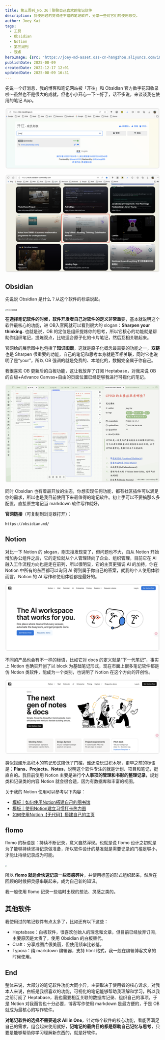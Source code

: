 ```yaml
---
title: 第三周刊_No.36｜聊聊自己喜欢的笔记软件
description: 我使用过的觉得还不错的笔记软件，分享一些对它们的使用感受。
author: Joey Kai
tags:
  - 工具
  - Obsidian
  - Notion
  - 第三周刊
  - 观点
heroImage: {src: 'https://joey-md-asset.oss-cn-hangzhou.aliyuncs.com/img/202508091234578.png', inferSize: true, color: '#B7A1EC'}
publishDate: 2025-08-09
createdDate: 2022-12-17 12:01
updatedDate: 2025-08-09 16:31
---
```


先说一个好消息，我的博客和笔记网站被「开往」和 Obsidian 官方数字花园收录啦～虽然也不是很大的成就，但也小小开心一下～好了，话不多说，来谈谈我在使用的笔记 App。

![202508091153181](../assets/2025/202508091153181.png)

![202508091152988](../assets/2025/202508091152988.png)

## Obsidian

先说说 Obsidian 是什么？从这个软件的标语说起。

<img src="https://joey-md-asset.oss-cn-hangzhou.aliyuncs.com/img/202508091234578.png" alt="Obsidian官网截图" style="zoom:30%;" />

**在选择笔记软件的时候，软件开发者自己对软件的定义非常重**要，基本就说明这个软件最核心的功能，进 OB入官网就可以看到很大的 slogan：**Sharpen your thinking.** 也就是说，OB 的定位是组织提炼你的思考，所以它核心的功能就是帮助你组织笔记，提炼观点，比较适合原子化的卡片笔记，然后互相关联起来。

官网给的展示图中也包括了**知识图谱**，这就是原子化概念最需要的功能之一，**双链**也是 Sharpen 很重要的功能，自己的笔记和思考本身就是互相关联，同时它也说明了是“your”，所以 OB 强调的就是免费的、本地化的，数据完全属于你自己。

我很喜欢 OB 更新后的白板功能，这让我放弃了订阅 Heptabase，对我来说 OB 的白板+Advance Canvas+自由的页面位置已经足够我进行可视化的笔记。

![202508091640313](../assets/2025/202508091640313.png)

同时 Obsidian 也有着最开放的生态，你想实现任何功能，都有社区插件可以满足你的需求，所以也是我目前使用下来最值得的笔记软件。初上手可以不要搞那么多配置，直接原生笔记当 markdown 软件写作就好。

**官网链接**（可复制到浏览器打开）：

```markdown 
https://obsidian.md/
```

## Notion

对比一下 Notion 的 slogan，刚去搜发现变了，但问题也不大，自从 Notion 开始增加办公组件之后，它的定位就从个人管理转向了企业、组织管理，目前它在 AI 融入工作流程方向也是走在前列，所以很明显，它的主页更强调 AI 的加持，你在 Notion 中所有的东西都可以询问 AI 得到属于你自己的答案，就我的个人使用体验而言，Notion 的 AI 写作和使用体验都是最好的。

![202508091245752](../assets/2025/202508091245752.png)

不同的产品也会有不一样的标语，比如它对 docs 的定义就是“下一代笔记”，事实上 Notion 也确实开创了以 block 为基础笔记形式，现在市面上很多笔记软件都是仿 Notion 类软件，能成为一个类别，也说明了 Notion 在这个方向的开创性。

![202508091255901](../assets/2025/202508091255901.png)

类似搭建乐高积木的笔记形式降低了门槛，谁还没玩过积木呀，更早之前的标语是：**Plans、Projects、Notes**，说明这个软件专注的就是计划、项目和笔记，挺直白的。我目前使用 Notion 主要是进行**个人事项的管理和书影的整理记录**，规划类和记录类的内容 Notion 就会很合适，因为有数据库和丰富的视图。

关于我的 Notion 使用可以参考以下内容：
- [模板｜如何使用Notion搭建自己的图书馆](https://www.joeytoday.com/blog/2025/notion-temp-books)
- [模板｜使用Notion建立习惯打卡热力图](https://www.joeytoday.com/blog/2025/notion-temp-habits)
- [如何使用Notion【无代码】搭建自己的主页](https://www.joeytoday.com/blog/2025/notion-publish-public2blog)

## flomo

flomo 的标语是：持续不断记录，意义自然浮现。也就是说 flomo 设计之初就是为了能够持续坚持记录做准备，所以软件设计的基准就是需要记录的门槛足够小，才能让持续记录成为可能。

<img src="https://joey-md-asset.oss-cn-hangzhou.aliyuncs.com/img/202508091350851.png" style="zoom:30%;" />

所以 **flomo 就适合快速记录一些灵感碎片**，并使用标签的形式组织起来，然后在回顾的时候把灵感串联起来，成为自己新的知识。

我一般使用 flomo 记录一些临时出现的想法、灵感之类的。

## 其他软件
我使用过的笔记软件有点太多了，比如还有以下这些：
- Heptabase：白板软件，很喜欢创始人的理念和文章，但目前已经放弃订阅，主要原因是太贵了，使用 Obsidian 的白板替代。
- Craft：分享成图片很美丽，但使用频率比较低。
- Typora：纯 markdown 编辑器，支持 html 格式，我一般在编辑博客文章的时候使用。

## End
整体来说，大部分的笔记软件功能大同小异，主要取决于使用者的核心诉求，对我本人来说，白板是我很喜欢的功能，可视化的笔记能够帮助我理解和学习，所以我之前订阅了 Heptabase，我也需要相互关联的数据库记录、组织自己的事项，于是 Notion 对我而言也十分必要，博客写作使用 markdown 是最方便的，于是 OB 就成为最核心的写作软件。

**对笔记软件的选择不需要追求 All in One**，针对每个软件的核心功能，看能否满足自己的需求，组合起来使用就好，**记笔记的最终目的都是帮助自己记忆与思考**，只要是能够帮助你学习理解新东西的，就是好软件。